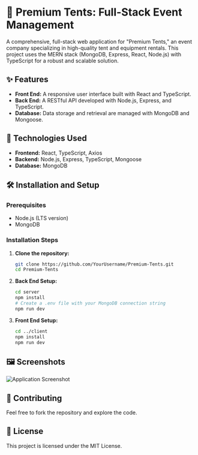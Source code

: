 # 🎪 Premium Tents: Full-Stack Event Management

A comprehensive, full-stack web application for "Premium Tents," an event company specializing in high-quality tent and equipment rentals. This project uses the MERN stack (MongoDB, Express, React, Node.js) with TypeScript for a robust and scalable solution.

## ✨ Features
*   **Front End:** A responsive user interface built with React and TypeScript.
*   **Back End:** A RESTful API developed with Node.js, Express, and TypeScript.
*   **Database:** Data storage and retrieval are managed with MongoDB and Mongoose.

## 🚀 Technologies Used
*   **Frontend:** React, TypeScript, Axios
*   **Backend:** Node.js, Express, TypeScript, Mongoose
*   **Database:** MongoDB

## 🛠️ Installation and Setup

### Prerequisites
*   Node.js (LTS version)
*   MongoDB

### Installation Steps
1.  **Clone the repository:**
    ```bash
    git clone https://github.com/YourUsername/Premium-Tents.git
    cd Premium-Tents
    ```
2.  **Back End Setup:**
    ```bash
    cd server
    npm install
    # Create a .env file with your MongoDB connection string
    npm run dev
    ```
3.  **Front End Setup:**
    ```bash
    cd ../client
    npm install
    npm run dev
    ```

## 🖼️ Screenshots

![Application Screenshot](https://via.placeholder.com/800x500.png?text=Application+Screenshot)

## 🤝 Contributing
Feel free to fork the repository and explore the code.

## 📄 License
This project is licensed under the MIT License.
